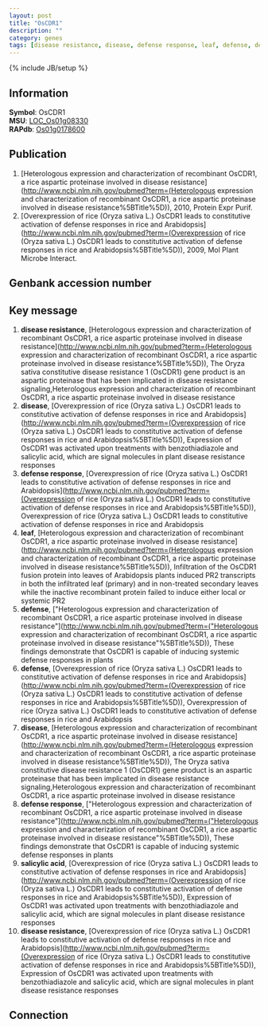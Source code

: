 ```yaml
---
layout: post
title: "OsCDR1"
description: ""
category: genes
tags: [disease resistance, disease, defense response, leaf, defense, defense, disease, defense response, salicylic acid, disease resistance]
---
```

{% include JB/setup %}

## Information
__Symbol__: OsCDR1  
__MSU__: [LOC_Os01g08330](http://rice.plantbiology.msu.edu/cgi-bin/ORF_infopage.cgi?orf=LOC_Os01g08330)  
__RAPdb__: [Os01g0178600](http://rapdb.dna.affrc.go.jp/viewer/gbrowse_details/irgsp1?name=Os01g0178600)  

## Publication
1. [Heterologous expression and characterization of recombinant OsCDR1, a rice aspartic proteinase involved in disease resistance](http://www.ncbi.nlm.nih.gov/pubmed?term=(Heterologous expression and characterization of recombinant OsCDR1, a rice aspartic proteinase involved in disease resistance%5BTitle%5D)), 2010, Protein Expr Purif.
2. [Overexpression of rice (Oryza sativa L.) OsCDR1 leads to constitutive activation of defense responses in rice and Arabidopsis](http://www.ncbi.nlm.nih.gov/pubmed?term=(Overexpression of rice (Oryza sativa L.) OsCDR1 leads to constitutive activation of defense responses in rice and Arabidopsis%5BTitle%5D)), 2009, Mol Plant Microbe Interact.

## Genbank accession number

## Key message
1. __disease resistance__, [Heterologous expression and characterization of recombinant OsCDR1, a rice aspartic proteinase involved in disease resistance](http://www.ncbi.nlm.nih.gov/pubmed?term=(Heterologous expression and characterization of recombinant OsCDR1, a rice aspartic proteinase involved in disease resistance%5BTitle%5D)), The Oryza sativa constitutive disease resistance 1 (OsCDR1) gene product is an aspartic proteinase that has been implicated in disease resistance signaling,Heterologous expression and characterization of recombinant OsCDR1, a rice aspartic proteinase involved in disease resistance
2. __disease__, [Overexpression of rice (Oryza sativa L.) OsCDR1 leads to constitutive activation of defense responses in rice and Arabidopsis](http://www.ncbi.nlm.nih.gov/pubmed?term=(Overexpression of rice (Oryza sativa L.) OsCDR1 leads to constitutive activation of defense responses in rice and Arabidopsis%5BTitle%5D)),  Expression of OsCDR1 was activated upon treatments with benzothiadiazole and salicylic acid, which are signal molecules in plant disease resistance responses
3. __defense response__, [Overexpression of rice (Oryza sativa L.) OsCDR1 leads to constitutive activation of defense responses in rice and Arabidopsis](http://www.ncbi.nlm.nih.gov/pubmed?term=(Overexpression of rice (Oryza sativa L.) OsCDR1 leads to constitutive activation of defense responses in rice and Arabidopsis%5BTitle%5D)), Overexpression of rice (Oryza sativa L.) OsCDR1 leads to constitutive activation of defense responses in rice and Arabidopsis
4. __leaf__, [Heterologous expression and characterization of recombinant OsCDR1, a rice aspartic proteinase involved in disease resistance](http://www.ncbi.nlm.nih.gov/pubmed?term=(Heterologous expression and characterization of recombinant OsCDR1, a rice aspartic proteinase involved in disease resistance%5BTitle%5D)),  Infiltration of the OsCDR1 fusion protein into leaves of Arabidopsis plants induced PR2 transcripts in both the infiltrated leaf (primary) and in non-treated secondary leaves while the inactive recombinant protein failed to induce either local or systemic PR2
5. __defense__, ["Heterologous expression and characterization of recombinant OsCDR1, a rice aspartic proteinase involved in disease resistance"](http://www.ncbi.nlm.nih.gov/pubmed?term=("Heterologous expression and characterization of recombinant OsCDR1, a rice aspartic proteinase involved in disease resistance"%5BTitle%5D)),  These findings demonstrate that OsCDR1 is capable of inducing systemic defense responses in plants
6. __defense__, [Overexpression of rice (Oryza sativa L.) OsCDR1 leads to constitutive activation of defense responses in rice and Arabidopsis](http://www.ncbi.nlm.nih.gov/pubmed?term=(Overexpression of rice (Oryza sativa L.) OsCDR1 leads to constitutive activation of defense responses in rice and Arabidopsis%5BTitle%5D)), Overexpression of rice (Oryza sativa L.) OsCDR1 leads to constitutive activation of defense responses in rice and Arabidopsis
7. __disease__, [Heterologous expression and characterization of recombinant OsCDR1, a rice aspartic proteinase involved in disease resistance](http://www.ncbi.nlm.nih.gov/pubmed?term=(Heterologous expression and characterization of recombinant OsCDR1, a rice aspartic proteinase involved in disease resistance%5BTitle%5D)), The Oryza sativa constitutive disease resistance 1 (OsCDR1) gene product is an aspartic proteinase that has been implicated in disease resistance signaling,Heterologous expression and characterization of recombinant OsCDR1, a rice aspartic proteinase involved in disease resistance
8. __defense response__, ["Heterologous expression and characterization of recombinant OsCDR1, a rice aspartic proteinase involved in disease resistance"](http://www.ncbi.nlm.nih.gov/pubmed?term=("Heterologous expression and characterization of recombinant OsCDR1, a rice aspartic proteinase involved in disease resistance"%5BTitle%5D)),  These findings demonstrate that OsCDR1 is capable of inducing systemic defense responses in plants
9. __salicylic acid__, [Overexpression of rice (Oryza sativa L.) OsCDR1 leads to constitutive activation of defense responses in rice and Arabidopsis](http://www.ncbi.nlm.nih.gov/pubmed?term=(Overexpression of rice (Oryza sativa L.) OsCDR1 leads to constitutive activation of defense responses in rice and Arabidopsis%5BTitle%5D)),  Expression of OsCDR1 was activated upon treatments with benzothiadiazole and salicylic acid, which are signal molecules in plant disease resistance responses
10. __disease resistance__, [Overexpression of rice (Oryza sativa L.) OsCDR1 leads to constitutive activation of defense responses in rice and Arabidopsis](http://www.ncbi.nlm.nih.gov/pubmed?term=(Overexpression of rice (Oryza sativa L.) OsCDR1 leads to constitutive activation of defense responses in rice and Arabidopsis%5BTitle%5D)),  Expression of OsCDR1 was activated upon treatments with benzothiadiazole and salicylic acid, which are signal molecules in plant disease resistance responses

## Connection


